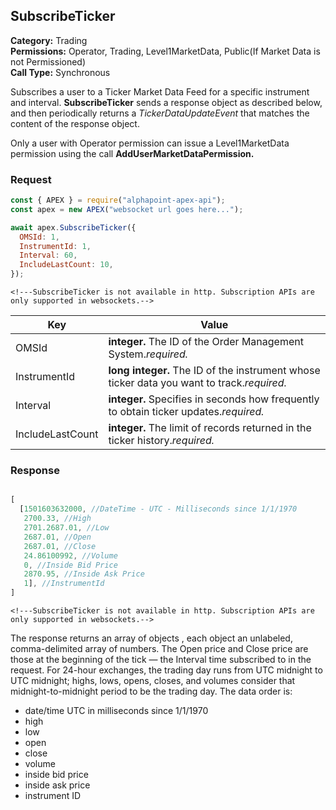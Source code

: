 ## SubscribeTicker

**Category:** Trading<br />
**Permissions:** Operator, Trading, Level1MarketData, Public(If Market Data is not Permissioned)<br />
**Call Type:** Synchronous

Subscribes a user to a Ticker Market Data Feed for a specific instrument and interval. **SubscribeTicker** sends a response object as described below, and then periodically returns a _TickerDataUpdateEvent_ that matches the content of the response object.

Only a user with Operator permission can issue a Level1MarketData permission using the call **AddUserMarketDataPermission.**

### Request

```javascript
const { APEX } = require("alphapoint-apex-api");
const apex = new APEX("websocket url goes here...");

await apex.SubscribeTicker({
  OMSId: 1,
  InstrumentId: 1,
  Interval: 60,
  IncludeLastCount: 10,
});
```

```http
<!---SubscribeTicker is not available in http. Subscription APIs are only supported in websockets.-->

```

| Key              | Value                                                                                      |
| ---------------- | ------------------------------------------------------------------------------------------ |
| OMSId            | **integer.** The ID of the Order Management System._required._                             |
| InstrumentId     | **long integer.** The ID of the instrument whose ticker data you want to track._required._ |
| Interval         | **integer.** Specifies in seconds how frequently to obtain ticker updates._required._      |
| IncludeLastCount | **integer.** The limit of records returned in the ticker history._required._               |

### Response

```javascript

[
  [1501603632000, //DateTime - UTC - Milliseconds since 1/1/1970
   2700.33, //High
   2701.2687.01, //Low
   2687.01, //Open
   2687.01, //Close
   24.86100992, //Volume
   0, //Inside Bid Price
   2870.95, //Inside Ask Price
   1], //InstrumentId
]
```

```http
<!---SubscribeTicker is not available in http. Subscription APIs are only supported in websockets.-->

```

The response returns an array of objects , each object an unlabeled, comma-delimited array of numbers. The Open price and Close price are those at the beginning of the tick — the Interval time subscribed to in the request. For 24-hour exchanges, the trading day runs from UTC midnight to UTC midnight; highs, lows, opens, closes, and volumes consider that midnight-to-midnight period to be the trading day. The data order is:

- date/time UTC in milliseconds since 1/1/1970
- high
- low
- open
- close
- volume
- inside bid price
- inside ask price
- instrument ID
